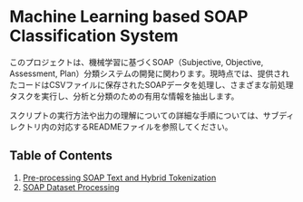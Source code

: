 # Machine Learning based SOAP Classification System

このプロジェクトは、機械学習に基づくSOAP（Subjective, Objective, Assessment, Plan）分類システムの開発に関わります。現時点では、提供されたコードはCSVファイルに保存されたSOAPデータを処理し、さまざまな前処理タスクを実行し、分析と分類のための有用な情報を抽出します。

スクリプトの実行方法や出力の理解についての詳細な手順については、サブディレクトリ内の対応するREADMEファイルを参照してください。

## Table of Contents

1. [Pre-processing SOAP Text and Hybrid Tokenization](soap_classification/preprocessing/README.md)
2. [SOAP Dataset Processing](soap_classification/data_cleaning/README.md)